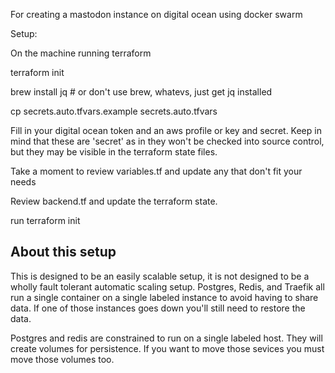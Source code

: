 For creating a mastodon instance on digital ocean using docker swarm

Setup:

On the machine running terraform

terraform init

brew install jq # or don't use brew, whatevs, just get jq installed

cp secrets.auto.tfvars.example  secrets.auto.tfvars

Fill in your digital ocean token and an aws profile or key and secret.  Keep in mind that these are 'secret' as in they won't be checked into source control, but they may be visible in the terraform state files.

Take a moment to review variables.tf and update any that don't fit your needs

Review backend.tf and update the terraform state.

run terraform init

## About this setup

This is designed to be an easily scalable setup, it is not designed to be a wholly fault tolerant automatic scaling setup.  Postgres, Redis, and Traefik all run a single container on a single labeled instance to avoid having to share data.  If one of those instances goes down you'll still need to restore the data.

Postgres and redis are constrained to run on a single labeled host.  They will create volumes for persistence.  If you want to move those sevices you must move those volumes too.